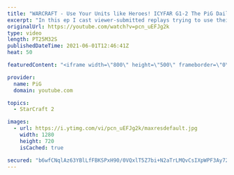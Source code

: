 ```yaml
---
title: "WARCRAFT - Use Your Units like Heroes! ICYFAR G1-2 The PiG Daily #168"
excerpt: "In this ep I cast viewer-submitted replays trying to use their units like warcraft heroes! The aim was to win with as few units as possible!\r \r Follow me on social media to keep up to date: https://twitter.com/x5_PiG https://twitter.com/x5_PiG https://www.instagram.com/pigsc2/\r \r Use this link to join"
originalUrl: https://youtube.com/watch?v=pcn_uEFJg2k
type: video
length: PT25M32S
publishedDateTime: 2021-06-01T12:46:41Z
heat: 50

featuredContent: "<iframe width=\"800\" height=\"500\" frameborder=\"0\" src=\"https://www.youtube.com/embed/pcn_uEFJg2k\" allow=\"accelerometer; autoplay; encrypted-media; gyroscope; picture-in-picture\" allowfullscreen></iframe>"

provider:
  name: PiG
  domain: youtube.com

topics:
  - StarCraft 2

images:
  - url: https://i.ytimg.com/vi/pcn_uEFJg2k/maxresdefault.jpg
    width: 1280
    height: 720
    isCached: true

secured: "b6wfCNqlAz63YBlLfFBKSPxH90/0VQxlT5Z7bi+N2aTrLMQvCsIXpWPF3Ay72YFZf7jRHq+/E3wyPKS2dfxk7fghm7fyOyCrTvXBz2CnW1PfC0O+p4mLFsUjjTatRB8vvpgZnML4LhuBoL8Gp6b6GShruhA5XOdZdLIYSzW5CGmTjEJFCyDI4fsRRh4yg133vTy+0Cx3uT86vXI6zhh4sqvvYTbRvmIwbxpLE0gcl+CNwKYON422hOikgOWemi6zD1M91vFVgsdAkoKcSb6Kl0SwZJg6ssg1Waely+oLe/GQ21afut+/GzoP9iWr9M22Gd+1V/a8qhJv28STpD3PPJg62TyE0ZVc6DGsAdvG/RR3Fddt8NeGXdYl9ejK70z7JmzNS62nAbbHk69x01DAiltL3td7NjJG0NSFsIIckqQ=;OL+H0ZXCyPhlSBs4fNWfMg=="
---
```


